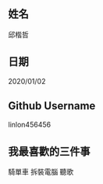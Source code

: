 姓名
----
邱楷哲  

日期
----
2020/01/02

Github Username
---------------
linlon456456

我最喜歡的三件事
---------------
騎單車 拆裝電腦 聽歌